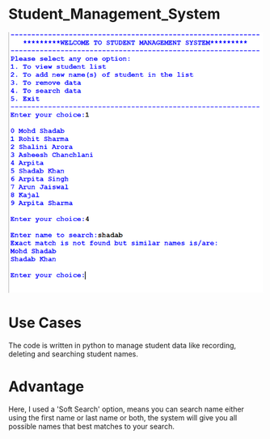 # Student_Management_System
![Visual Representation of the project](image-1.png)

# Use Cases
The code is written in python to manage student data like recording, deleting and searching student names.

# Advantage
Here, I used a 'Soft Search' option, means you can search name either using the first name or last name or both, the system will give you all possible names that best matches to your search.
